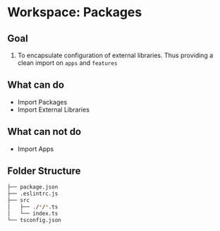 # Workspace: Packages

## Goal
1. To encapsulate configuration of external libraries. Thus providing a clean import on `apps` and `features`

## What can do
- Import Packages
- Import External Libraries

## What can not do
- Import Apps

## Folder Structure
```sh
├── package.json
├── .eslintrc.js
├── src
│   ├── ./*/*.ts
│   └── index.ts
└── tsconfig.json
```